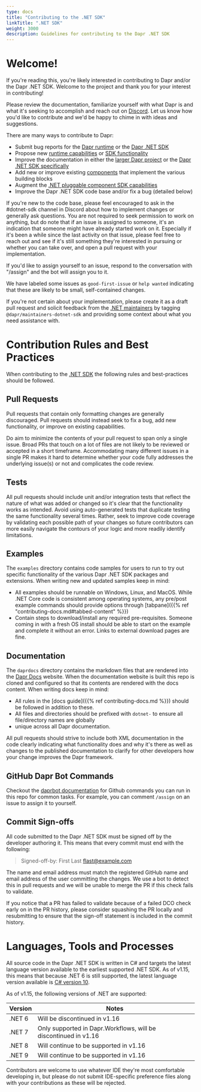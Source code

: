 ```yaml
---
type: docs
title: "Contributing to the .NET SDK"
linkTitle: ".NET SDK"
weight: 3000
description: Guidelines for contributing to the Dapr .NET SDK
---
```


# Welcome!
If you're reading this, you're likely interested in contributing to Dapr and/or the Dapr .NET SDK. Welcome to the project
and thank you for your interest in contributing!

Please review the documentation, familiarize yourself with what Dapr is and what it's seeking to accomplish and reach
out on [Discord](https://bit.ly/dapr-discord). Let us know how you'd like to contribute and we'd be happy to chime in
with ideas and suggestions.

There are many ways to contribute to Dapr:
- Submit bug reports for the [Dapr runtime](https://github.com/dapr/dapr/issues/new/choose) or the [Dapr .NET SDK](https://github.com/dapr/dotnet-sdk/issues/new/choose)
- Propose new [runtime capabilities](https://github.com/dapr/proposals/issues/new/choose) or [SDK functionality](https://github.com/dapr/dotnet-sdk/issues/new/choose)
- Improve the documentation in either the [larger Dapr project](https://github.com/dapr/docs) or the [Dapr .NET SDK specifically](https://github.com/dapr/dotnet-sdk/tree/master/daprdocs) 
- Add new or improve existing [components](https://github.com/dapr/components-contrib/) that implement the various building blocks
- Augment the [.NET pluggable component SDK capabilities](https://github.com/dapr-sandbox/components-dotnet-sdk)
- Improve the Dapr .NET SDK code base and/or fix a bug (detailed below)

If you're new to the code base, please feel encouraged to ask in the #dotnet-sdk channel in Discord about how
to implement changes or generally ask questions. You are not required to seek permission to work on anything, but do
note that if an issue is assigned to someone, it's an indication that someone might have already started work on it.
Especially if it's been a while since the last activity on that issue, please feel free to reach out and see if it's 
still something they're interested in pursuing or whether you can take over, and open a pull request with your 
implementation.

If you'd like to assign yourself to an issue, respond to the conversation with "/assign" and the bot will assign you
to it.

We have labeled some issues as `good-first-issue` or `help wanted` indicating that these are likely to be small,
self-contained changes.

If you're not certain about your implementation, please create it as a draft pull request and solicit feedback
from the [.NET maintainers](https://github.com/orgs/dapr/teams/maintainers-dotnet-sdk) by tagging 
`@dapr/maintainers-dotnet-sdk` and providing some context about what you need assistance with. 

# Contribution Rules and Best Practices

When contributing to the [.NET SDK](https://github.com/dapr/dotnet-sdk) the following rules and best-practices should 
be followed.

## Pull Requests
Pull requests that contain only formatting changes are generally discouraged. Pull requests should instead seek to 
fix a bug, add new functionality, or improve on existing capabilities.

Do aim to minimize the contents of your pull request to span only a single issue. Broad PRs that touch on a lot of files
are not likely to be reviewed or accepted in a short timeframe. Accommodating many different issues in a single PR makes
it hard to determine whether your code fully addresses the underlying issue(s) or not and complicates the code review.

## Tests
All pull requests should include unit and/or integration tests that reflect the nature of what was added or changed
so it's clear that the functionality works as intended. Avoid using auto-generated tests that duplicate testing the
same functionality several times. Rather, seek to improve code coverage by validating each possible path of your 
changes so future contributors can more easily navigate the contours of your logic and more readily identify limitations.

## Examples

The `examples` directory contains code samples for users to run to try out specific functionality of the various 
Dapr .NET SDK packages and extensions. When writing new and updated samples keep in mind:

- All examples should be runnable on Windows, Linux, and MacOS. While .NET Core code is consistent among operating 
systems, any pre/post example commands should provide options through 
[tabpane]({{% ref "contributing-docs.md#tabbed-content" %}})
- Contain steps to download/install any required pre-requisites. Someone coming in with a fresh OS install should be 
able to start on the example and complete it without an error. Links to external download pages are fine.

## Documentation

The `daprdocs` directory contains the markdown files that are rendered into the [Dapr Docs](https://docs.dapr.io) website. When the 
documentation website is built this repo is cloned and configured so that its contents are rendered with the docs 
content. When writing docs keep in mind:

   - All rules in the [docs guide]({{% ref contributing-docs.md %}}) should be followed in addition to these.
   - All files and directories should be prefixed with `dotnet-` to ensure all file/directory names are globally 
   - unique across all Dapr documentation.

All pull requests should strive to include both XML documentation in the code clearly indicating what functionality
does and why it's there as well as changes to the published documentation to clarify for other developers how your change
improves the Dapr framework.

## GitHub Dapr Bot Commands

Checkout the [daprbot documentation](https://docs.dapr.io/contributing/daprbot/) for Github commands you can run in this repo for common tasks. For example, 
you can comment `/assign` on an issue to assign it to yourself.

## Commit Sign-offs
All code submitted to the Dapr .NET SDK must be signed off by the developer authoring it. This means that every
commit must end with the following:
> Signed-off-by: First Last <flast@example.com>

The name and email address must match the registered GitHub name and email address of the user committing the changes.
We use a bot to detect this in pull requests and we will be unable to merge the PR if this check fails to validate.

If you notice that a PR has failed to validate because of a failed DCO check early on in the PR history, please consider
squashing the PR locally and resubmitting to ensure that the sign-off statement is included in the commit history.

# Languages, Tools and Processes
All source code in the Dapr .NET SDK is written in C# and targets the latest language version available to the earliest
supported .NET SDK. As of v1.15, this means that because .NET 6 is still supported, the latest language version available
is [C# version 10](https://learn.microsoft.com/en-us/dotnet/csharp/whats-new/csharp-version-history#c-version-10).

As of v1.15, the following versions of .NET are supported:

| Version | Notes                                                           |
| --- |-----------------------------------------------------------------|
| .NET 6 | Will be discontinued in v1.16                                   |
| .NET 7 | Only supported in Dapr.Workflows, will be discontinued in v1.16 |
| .NET 8 | Will continue to be supported in v1.16                          |
| .NET 9 | Will continue to be supported in v1.16                          |

Contributors are welcome to use whatever IDE they're most comfortable developing in, but please do not submit 
IDE-specific preference files along with your contributions as these will be rejected.